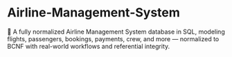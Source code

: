 # Airline-Management-System
💺 A fully normalized Airline Management System database in SQL, modeling flights, passengers, bookings, payments, crew, and more — normalized to BCNF with real-world workflows and referential integrity.
